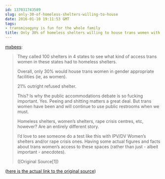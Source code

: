 ```yaml
---
id: 137031743589
slug: only-30-of-homeless-shelters-willing-to-house
date: 2016-01-10 19:11:53 GMT
tags:
- transmisogyny is fun for the whole family
title: Only 30% of homeless shelters willing to house trans women with women
---
```

<p><a class="tumblr_blog" href="http://mxbees.tumblr.com/post/136959788126">mxbees</a>:</p>
<blockquote>
<p>They called 100 shelters in 4 states to see what kind of access trans women in these states had to homeless shelters.</p>

<p>Overall, only 30% would house trans women in gender appropriate facilities (ie, as women).</p>

<p>21% outright refused shelter.</p>

<p>This? Is why the public accommodations debate is so fucking important. Yes. Peeing and shitting matters a great deal. But trans women have been and will continue to use public restrooms when we must.</p>

<p>Homeless shelters, women’s shelters, rape crisis centres, etc, however? Are an entirely different story.</p>

<p>I’d love to see someone do a test like this with IPV/DV Women’s shelters and/or rape crisis ones. Having some actual figures and facts about trans women’s access to these spaces (rather than just - albeit important - anecdotes).</p>

<p>([Original Source[1])</p>
</blockquote>

([here is the actual link to the original source][1])

[1]: http://syx.pw/1ReX3rV
